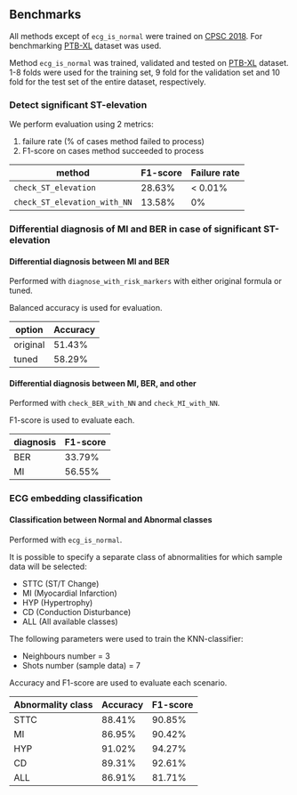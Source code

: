 ## Benchmarks
    
All methods except of `ecg_is_normal` were trained on [CPSC 2018](http://2018.icbeb.org/Challenge.html). For benchmarking [PTB-XL](https://physionet.org/content/ptb-xl/1.0.1/) dataset was used.

Method `ecg_is_normal` was trained, validated and tested on [PTB-XL](https://physionet.org/content/ptb-xl/1.0.1/) dataset. 1-8 folds were used for the training set, 9 fold for the validation set and 10 fold for the test set of the entire dataset, respectively.

### Detect significant ST-elevation
We perform evaluation using 2 metrics:
1. failure rate (% of cases method failed to process)
2. F1-score on cases method succeeded to process

| method | F1-score  | Failure rate |
| --- | --- | --- |
| `check_ST_elevation`  | 28.63%  | < 0.01%  |
| `check_ST_elevation_with_NN`  | 13.58%  | 0%  |

### Differential diagnosis of MI and BER in case of significant ST-elevation

#### Differential diagnosis between MI and BER
Performed with `diagnose_with_risk_markers` with either original formula or tuned.

Balanced accuracy is used for evaluation.

| option | Accuracy  |
| --- | --- |
| original  | 51.43%  |
| tuned  | 58.29%  |

#### Differential diagnosis between MI, BER, and other
Performed with `check_BER_with_NN` and `check_MI_with_NN`.

F1-score is used to evaluate each.

| diagnosis | F1-score  |
| --- | --- |
| BER  | 33.79%  |
| MI  | 56.55%  |

### ECG embedding classification

#### Classification between Normal and Abnormal classes

Performed with `ecg_is_normal`.

It is possible to specify a separate class of abnormalities for which sample data will be selected:
 - STTC (ST/T Change)
 - MI (Myocardial Infarction)
 - HYP (Hypertrophy)
 - CD (Conduction Disturbance)
 - ALL (All available classes)

The following parameters were used to train the KNN-classifier:
 - Neighbours number = 3
 - Shots number (sample data) = 7

Accuracy and F1-score are used to evaluate each scenario.

| Abnormality class | Accuracy | F1-score |
| --- | --- | --- |
| STTC | 88.41%  | 90.85% |
| MI | 86.95%  | 90.42% |
| HYP | 91.02%  | 94.27% |
| CD | 89.31%  | 92.61% |
| ALL | 86.91%  | 81.71% |